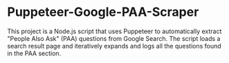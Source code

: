# Puppeteer-Google-PAA-Scraper
This project is a Node.js script that uses Puppeteer to automatically extract "People Also Ask" (PAA) questions from Google Search. The script loads a search result page and iteratively expands and logs all the questions found in the PAA section.
